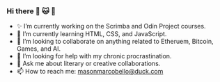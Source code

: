 ### Hi there 🐾 🐱 🚌 

- ✨  I’m currently working on the Scrimba and Odin Project courses. 
- 🌱 I’m currently learning HTML, CSS, and JavaScript. 
- 👯 I’m looking to collaborate on anything related to Etheruem, Bitcoin, Games, and AI. 
- 🤔 I’m looking for help with my chronic procrastination. 
- 💬 Ask me about literary or creative collaborations. 
- 📫 How to reach me: masonmarcobello@duck.com

